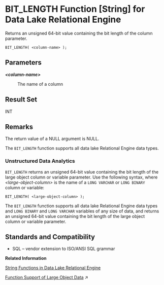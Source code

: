 <!-- loioa537928a84f210158191ea44ca58ee8e -->

# BIT\_LENGTH Function \[String\] for Data Lake Relational Engine

Returns an unsigned 64-bit value containing the bit length of the column parameter.



```
BIT_LENGTH( <column-name> );
```



<a name="loioa537928a84f210158191ea44ca58ee8e__BIT_LENGTH_parm1"/>

## Parameters


<dl>
<dt><b>

*<column-name\>*

</b></dt>
<dd>

The name of a column



</dd>
</dl>



<a name="loioa537928a84f210158191ea44ca58ee8e__BIT_LENGTH_returns1"/>

## Result Set

INT



<a name="loioa537928a84f210158191ea44ca58ee8e__BIT_LENGTH_remarks1"/>

## Remarks

The return value of a NULL argument is NULL.

The `BIT_LENGTH` function supports all data lake Relational Engine data types.



### Unstructured Data Analytics

`BIT_LENGTH` returns an unsigned 64-bit value containing the bit length of the large object column or variable parameter. Use the following syntax, where *<large-object-column\>* is the name of a `LONG VARCHAR` or `LONG BINARY` column or variable:

```
BIT_LENGTH( <large-object-column> );
```

The `BIT_LENGTH` function supports all data lake Relational Engine data types and `LONG BINARY` and `LONG VARCHAR` variables of any size of data, and returns an unsigned 64-bit value containing the bit length of the large object column or variable parameter.



<a name="loioa537928a84f210158191ea44ca58ee8e__BIT_LENGTH_standards1"/>

## Standards and Compatibility

-   SQL – vendor extension to ISO/ANSI SQL grammar

**Related Information**  


[String Functions in Data Lake Relational Engine](string-functions-in-data-lake-relational-engine-a52d1d9.md "String functions perform conversion, extraction, or manipulation operations on strings, or return information about strings.")

[Function Support of Large Object Data](https://help.sap.com/viewer/a8937bea84f21015a80bc776cf758d50/2024_1_QRC/en-US/a60363a384f21015a7f7bc6286516522.html "Learn about the functions that support the LONG BINARY and LONG VARCHAR data types.") :arrow_upper_right:

